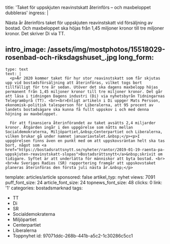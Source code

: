 title: 'Taket för uppskjuten reavinstskatt återinförs – och maxbeloppet dubbleras'
ingress: |
  <p>Nästa år återinförs taket för uppskjuten reavinstskatt vid försäljning av bostad. Och maxbeloppet ska höjas från 1,45 miljoner kronor till tre miljoner kronor. Det skriver Di via TT.
  </p>
  
intro_image: /assets/img/mostphotos/15518029-rosenbad-och-riksdagshuset_.jpg
long_form:
  -
    type: text
    text: |
      <p>År 2020 kommer taket för hur stor reavinstskatt som får skjutas upp vid bostadsförsäljning att återinföras, vilket togs bort tillfälligt för tre år sedan. Utöver det ska dagens maxbelopp höjas permanent från 1,45 miljoner kronor till tre miljoner kronor. Det går att läsa i tidningen Dagens industri (Di) via nyhetsbyrån Tidningarnas Telegrambyrå (TT). <br><br>Enligt artikeln i Di uppger Mats Persson, ekonomisk-politisk talesperson för Liberalerna, att 95 procent av landets bostadsägare ska kunna få fullt uppskov i och med denna höjning av maxbeloppet. 
      
      För att finansiera återinförandet av taket avsätts 2,4 miljarder kronor. Åtgärden ingår i den uppgörelse som nåtts mellan Socialdemokraterna, Miljöpartiet,&nbsp;Centerpartiet och Liberalerna, vilken brukar gå under namnet januariavtalet.&nbsp;</p><p>I uppgörelsen finns även en punkt med om att uppskovsräntan helt ska tas bort, något som <a href="https://bostadsrattsnytt.se/nyheter/rantor/2019-01-19-raenta-pa-uppskjuten-reavinstskatt-slopas">Bostadsrättsnytt</a>&nbsp;skrivit om tidigare. Syftet är att underlätta för människor att byta bostad. <br><br>Av Sveriges Radios (SR) rapportering framgår att uppskovstaket planeras återinföras den första juli nästa år.&nbsp;</p>
      
template: articles/article
sponsored: false
artikel_typ: nyhet
views: 7091
puff_font_size: 24
article_font_size: 24
topnews_font_size: 48
clicks: 0
link: '1'
categories: bostadsmarknad
tags:
  - TT
  - Di
  - SR
  - Socialdemokraterna
  - Miljöpartiet
  - Centerpartiet
  - Liberalerna
  - Toppnyhet
id: 97071ddc-268b-441b-a5c2-1c30286c5cc1
